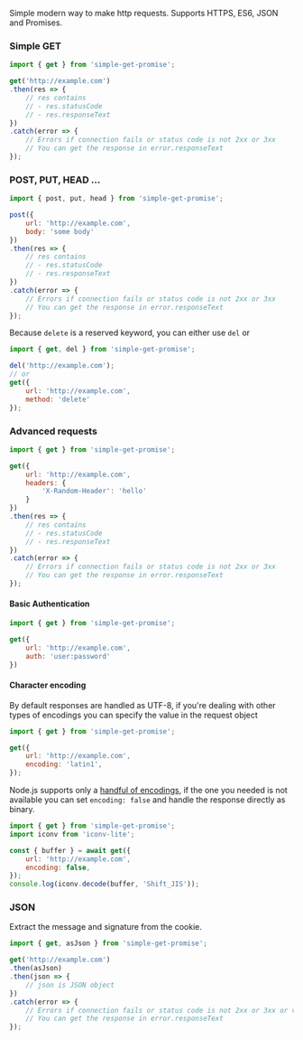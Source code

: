 Simple modern way to make http requests. Supports HTTPS, ES6, JSON and Promises.

### Simple GET

```js
import { get } from 'simple-get-promise';

get('http://example.com')
.then(res => {
	// res contains
	// - res.statusCode
	// - res.responseText
})
.catch(error => {
	// Errors if connection fails or status code is not 2xx or 3xx
	// You can get the response in error.responseText
});
```

### POST, PUT, HEAD ...

```js
import { post, put, head } from 'simple-get-promise';

post({
	url: 'http://example.com',
	body: 'some body'
})
.then(res => {
	// res contains
	// - res.statusCode
	// - res.responseText
})
.catch(error => {
	// Errors if connection fails or status code is not 2xx or 3xx
	// You can get the response in error.responseText
});
```

Because `delete` is a reserved keyword, you can either use `del` or

```js
import { get, del } from 'simple-get-promise';

del('http://example.com');
// or
get({
	url: 'http://example.com',
	method: 'delete'
});
```

### Advanced requests

```js
import { get } from 'simple-get-promise';

get({
	url: 'http://example.com',
	headers: {
		'X-Random-Header': 'hello'
	}
})
.then(res => {
	// res contains
	// - res.statusCode
	// - res.responseText
})
.catch(error => {
	// Errors if connection fails or status code is not 2xx or 3xx
	// You can get the response in error.responseText
});
```

#### Basic Authentication

```js
import { get } from 'simple-get-promise';

get({
	url: 'http://example.com',
	auth: 'user:password'
})
```

#### Character encoding

By default responses are handled as UTF-8, if you're dealing with other types of encodings you can specify the value in the request object

```js
import { get } from 'simple-get-promise';

get({
	url: 'http://example.com',
	encoding: 'latin1',
});
```

Node.js supports only a [handful of encodings](https://github.com/nodejs/node/blob/master/lib/buffer.js), if the one you needed is not available you can set `encoding: false` and handle the response directly as binary.

```js
import { get } from 'simple-get-promise';
import iconv from 'iconv-lite';

const { buffer } = await get({
	url: 'http://example.com',
	encoding: false,
});
console.log(iconv.decode(buffer, 'Shift_JIS'));
```


### JSON

Extract the message and signature from the cookie.

```js
import { get, asJson } from 'simple-get-promise';

get('http://example.com')
.then(asJson)
.then(json => {
	// json is JSON object
})
.catch(error => {
	// Errors if connection fails or status code is not 2xx or 3xx or valid JSON
	// You can get the response in error.responseText
});
```
